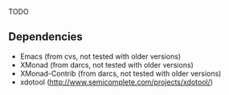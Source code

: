 TODO

Dependencies
------------

* Emacs           (from cvs,   not tested with older versions)
* XMonad          (from darcs, not tested with older versions)
* XMonad-Contrib  (from darcs, not tested with older versions)
* xdotool         (http://www.semicomplete.com/projects/xdotool/)
